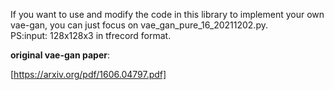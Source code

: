 If you want to use and modify the code in this library to implement your own vae-gan, 
you can just focus on vae_gan_pure_16_20211202.py.  
PS:input: 128x128x3 in tfrecord format.

**original vae-gan paper**:

[https://arxiv.org/pdf/1606.04797.pdf]
